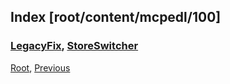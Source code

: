 
## Index [root/content/mcpedl/100]
### [LegacyFix](./LegacyFix), [StoreSwitcher](./StoreSwitcher)
[Root](/), [Previous](.././)
